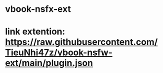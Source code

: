 # vbook-nsfx-ext
# link extention: https://raw.githubusercontent.com/TieuNhi47z/vbook-nsfw-ext/main/plugin.json
